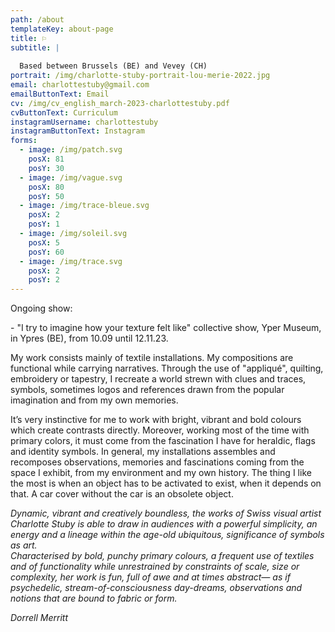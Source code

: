 ```yaml
---
path: /about
templateKey: about-page
title: ⚐
subtitle: |
  
  Based between Brussels (BE) and Vevey (CH)
portrait: /img/charlotte-stuby-portrait-lou-merie-2022.jpg
email: charlottestuby@gmail.com
emailButtonText: Email
cv: /img/cv_english_march-2023-charlottestuby.pdf
cvButtonText: Curriculum
instagramUsername: charlottestuby
instagramButtonText: Instagram
forms:
  - image: /img/patch.svg
    posX: 81
    posY: 30
  - image: /img/vague.svg
    posX: 80
    posY: 50
  - image: /img/trace-bleue.svg
    posX: 2
    posY: 1
  - image: /img/soleil.svg
    posX: 5
    posY: 60
  - image: /img/trace.svg
    posX: 2
    posY: 2
---
```



Ongoing show: 

\- "I try to imagine how your texture felt like" collective show, Yper Museum, in Ypres (BE), from 10.09 until 12.11.23.

My work consists mainly of textile installations. My compositions are functional while carrying narratives. Through the use of "appliqué", quilting, embroidery or tapestry, I recreate a world strewn with clues and traces, symbols, sometimes logos and references drawn from the popular imagination and from my own memories. 

It’s very instinctive for me to work with bright, vibrant and bold colours which create contrasts directly. Moreover, working most of the time with primary colors, it must come from the fascination I have for heraldic, flags and identity symbols. In general, my installations assembles and recomposes observations, memories and fascinations coming from the space I exhibit, from my environment and my own history. The thing I like the most is when an object has to be activated to exist, when it depends on that. A car cover without the car is an obsolete object.

*Dynamic, vibrant and creatively boundless, the works of Swiss visual artist Charlotte Stuby is able to draw in audiences with a powerful simplicity, an energy and a lineage within the age-old ubiquitous, significance of symbols as art.*\
*Characterised by bold, punchy primary colours, a frequent use of textiles and of functionality while unrestrained by constraints of scale, size or complexity, her work is fun, full of awe and at times abstract— as if psychedelic, stream-of-consciousness day-dreams, observations and notions that are bound to fabric or form.*  

*Dorrell Merritt*